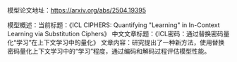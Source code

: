 模型论文地址：https://arxiv.org/abs/2504.19395

模型概述：当前标题：《ICL CIPHERS: Quantifying "Learning" in In-Context Learning via Substitution Ciphers》
中文文章标题：《ICL密码：通过替换密码量化“学习”在上下文学习中的量化》
文章内容：研究提出了一种新方法，使用替换密码量化上下文学习中的“学习”程度，通过编码和解码过程评估模型性能。
